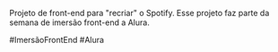 Projeto de front-end para "recriar" o Spotify.
Esse projeto faz parte da semana de imersão front-end a Alura.

#ImersãoFrontEnd #Alura
